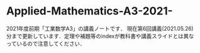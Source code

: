 # Applied-Mathematics-A3-2021-
2021年度前期「工業数学A3」の講義ノートです．
現在第6回講義(2021.05.26)分まで更新しています．定理や補題等のindexが教科書や講義スライドとは異なっているので注意してください．
